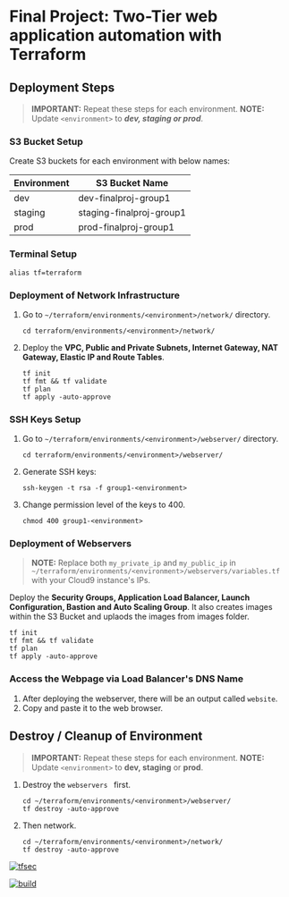 # Final Project: Two-Tier web application automation with Terraform

## Deployment Steps
> **IMPORTANT:** Repeat these steps for each environment.
> **NOTE:** Update `<environment>` to ***dev, staging or prod***.

### S3 Bucket Setup
Create S3 buckets for each environment with below names:

| Environment | S3 Bucket Name |
| ----------- | ----------- |
| dev | dev-finalproj-group1 |
| staging | staging-finalproj-group1 |
| prod | prod-finalproj-group1 |
### Terminal Setup
```
alias tf=terraform
```
### Deployment of Network Infrastructure
1. Go to `~/terraform/environments/<environment>/network/` directory.
    ```
    cd terraform/environments/<environment>/network/
    ```
2. Deploy the **VPC, Public and Private Subnets, Internet Gateway, NAT Gateway, Elastic IP and Route Tables**.
    ```
    tf init
    tf fmt && tf validate
    tf plan
    tf apply -auto-approve
    ```
### SSH Keys Setup
1. Go to `~/terraform/environments/<environment>/webserver/` directory.
    ```
    cd terraform/environments/<environment>/webserver/
    ```
2. Generate SSH keys:
    ```
    ssh-keygen -t rsa -f group1-<environment>
    ```
3. Change permission level of the keys to 400.
    ```
    chmod 400 group1-<environment>
    ```
### Deployment of Webservers
> **NOTE:** Replace both `my_private_ip` and `my_public_ip` in `~/terraform/environments/<environment>/webservers/variables.tf` with your Cloud9 instance's IPs.

Deploy the **Security Groups, Application Load Balancer, Launch Configuration, Bastion and Auto Scaling Group**. It also creates images within the S3 Bucket and uplaods the images from images folder.
```
tf init
tf fmt && tf validate
tf plan
tf apply -auto-approve
```
### Access the Webpage via Load Balancer's DNS Name
1. After deploying the webserver, there will be an output called `website`.
2. Copy and paste it to the web browser.

## Destroy / Cleanup of Environment
> **IMPORTANT:** Repeat these steps for each environment.
> **NOTE:** Update `<environment>` to **dev, staging** or **prod**.
1. Destroy the `webservers ` first.
    ```
    cd ~/terraform/environments/<environment>/webserver/
    tf destroy -auto-approve
    ```
2. Then network.
    ```
    cd ~/terraform/environments/<environment>/network/
    tf destroy -auto-approve
    ```

[![tfsec](https://github.com/Project-GroupOne/final-project/actions/workflows/tfsec.yml/badge.svg)](https://github.com/Project-GroupOne/final-project/actions/workflows/tfsec.yml)

[![build](https://github.com/Project-GroupOne/final-project/actions/workflows/trivy.yml/badge.svg)](https://github.com/Project-GroupOne/final-project/actions/workflows/trivy.yml)
